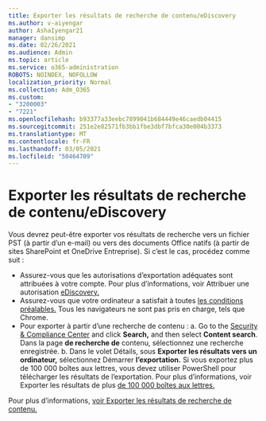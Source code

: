 ```yaml
---
title: Exporter les résultats de recherche de contenu/eDiscovery
ms.author: v-aiyengar
author: AshaIyengar21
manager: dansimp
ms.date: 02/26/2021
ms.audience: Admin
ms.topic: article
ms.service: o365-administration
ROBOTS: NOINDEX, NOFOLLOW
localization_priority: Normal
ms.collection: Adm_O365
ms.custom:
- "3200003"
- "7221"
ms.openlocfilehash: b93377a33eebc7899041b684449e46caedb04415
ms.sourcegitcommit: 251e2e82571fb3bb1fbe3dbf7bfca30e004b3373
ms.translationtype: MT
ms.contentlocale: fr-FR
ms.lasthandoff: 03/05/2021
ms.locfileid: "50464709"
---
```

# <a name="export-ediscoverycontent-search-results"></a>Exporter les résultats de recherche de contenu/eDiscovery

Vous devrez peut-être exporter vos résultats de recherche vers un fichier PST (à partir d’un e-mail) ou vers des documents Office natifs (à partir de sites SharePoint et OneDrive Entreprise). Si c’est le cas, procédez comme suit :

- Assurez-vous que les autorisations d’exportation adéquates sont attribuées à votre compte. Pour plus d’informations, voir Attribuer une autorisation [eDiscovery.](https://go.microsoft.com/fwlink/?linkid=2102406)
- Assurez-vous que votre ordinateur a satisfait à toutes [les conditions préalables.](https://docs.microsoft.com/office365/securitycompliance/export-search-results#before-you-begin) Tous les navigateurs ne sont pas pris en charge, tels que Chrome.
- Pour exporter à partir d’une recherche de contenu : a. Go to the [Security & Compliance Center](https://protection.office.com/contentsearch) and click **Search,** and then select **Content search**. Dans la page **de recherche de** contenu, sélectionnez une recherche enregistrée.
    b. Dans le volet Détails, sous **Exporter les résultats vers un ordinateur,** sélectionnez Démarrer **l’exportation.** Si vous exportez plus de 100 000 boîtes aux lettres, vous devez utiliser PowerShell pour télécharger les résultats de l’exportation. Pour plus d’informations, voir Exporter les résultats de plus [de 100 000 boîtes aux lettres.](https://go.microsoft.com/fwlink/?linkid=2143861)

Pour plus d’informations, [voir Exporter les résultats de recherche de contenu.](https://go.microsoft.com/fwlink/?linkid=2102118)